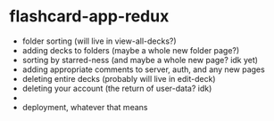 ﻿# flashcard-app-redux

- folder sorting (will live in view-all-decks?)
- adding decks to folders (maybe a whole new folder page?)
- sorting by starred-ness (and maybe a whole new page? idk yet)
- adding appropriate comments to server, auth, and any new pages
- deleting entire decks (probably will live in edit-deck)
- deleting your account (the return of user-data? idk)
- 
- deployment, whatever that means
